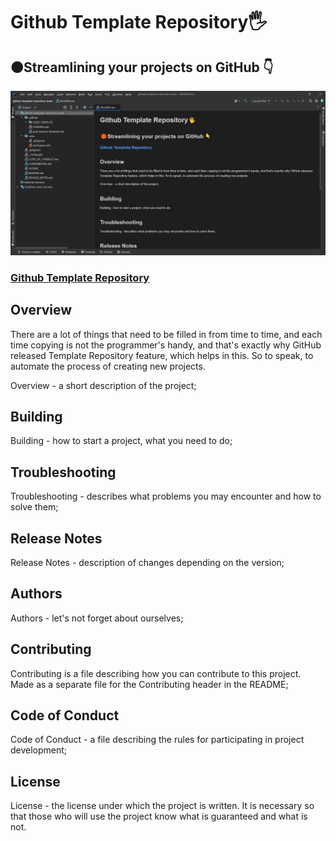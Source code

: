 <h1 align>Github Template Repository🖐</h1>
<h2>🟠Streamlining your projects on GitHub 👇</h2>

<img src="README images/0.png" alt="Logo">


<h3><a href="https://javarush.com/groups/posts/2478-optimiziruem-rabotu-so-svoimi-proektami-na-github-znakomstvo-s-github-template-repository"><strong>Github Template Repository</strong></a></h3>

## Overview
There are a lot of things that need to be filled in from time to time, and each time copying is not the programmer's handy, and that's exactly why GitHub released Template Repository feature, which helps in this. So to speak, to automate the process of creating new projects.

Overview - a short description of the project;

## Building
Building - how to start a project, what you need to do;

## Troubleshooting
Troubleshooting - describes what problems you may encounter and how to solve them;

## Release Notes
Release Notes - description of changes depending on the version;

## Authors
Authors - let's not forget about ourselves;

## Contributing
Contributing is a file describing how you can contribute to this project. Made as a separate file for the Contributing header in the README;

## Code of Conduct
Code of Conduct - a file describing the rules for participating in project development;

## License
License - the license under which the project is written. It is necessary so that those who will use the project know what is guaranteed and what is not.
